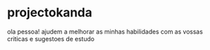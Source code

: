 # projectokanda
ola pessoa! ajudem a melhorar as minhas habilidades com as vossas criticas e sugestoes de estudo
